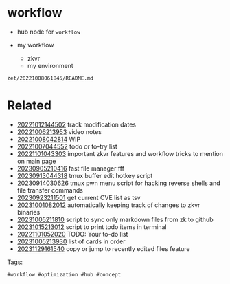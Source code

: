 # workflow

- hub node for `workflow`

- my workflow
  - zkvr
  - my environment

` zet/20221008061845/README.md `

# Related

- [20221012144502](/zet/20221012144502/README.md) track modification dates
- [20221006213953](/zet/20221006213953/README.md) video notes
- [20221008042814](/zet/20221008042814/README.md) WIP
- [20221007044552](/zet/20221007044552/README.md) todo or to-try list
- [20221101043303](/zet/20221101043303/README.md) important zkvr features and workflow tricks to mention on main page
- [20230905210416](/zet/20230905210416/README.md) fast file manager fff
- [20230913044318](/zet/20230913044318/README.md) tmux buffer edit hotkey script
- [20230914030626](/zet/20230914030626/README.md) tmux pwn menu script for hacking reverse shells and file transfer commands
- [20230923211501](/zet/20230923211501/README.md) get current CVE list as tsv
- [20231001082012](/zet/20231001082012/README.md) automatically keeping track of changes to zkvr binaries
- [20231005211810](/zet/20231005211810/README.md) script to sync only markdown files from zk to github
- [20231015213012](/zet/20231015213012/README.md) script to print todo items in terminal
- [20221101052020](/zet/20221101052020/README.md) TODO: Your to-do list
- [20231005213930](/zet/20231005213930/README.md) list of cards in order
- [20231129161540](/zet/20231129161540/README.md) copy or jump to recently edited files feature

Tags:

    #workflow #optimization #hub #concept
